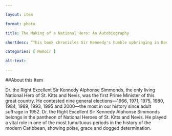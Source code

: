 ```yaml
--- 

layout: item 

format: photo 

title: The Making of a National Hero: An Autobiography 

shortdesc: “This book chronicles Sir Kennedy's humble upbringing in Basseterre's Rosemary Lane.” 

categories: [ Memoir ] 

alt-text:  

--- 
```


##About this Item

Dr. the Right Excellent Sir Kennedy Alphonse Simmonds, the only living National Hero of St. Kitts and Nevis, was the first Prime Minister of this great country. He contested nine general elections—1966, 1971, 1975, 1980, 1984, 1989, 1993, 1995 and 2000—the most in our history since adult suffrage in 1952. Dr. the Right Excellent Sir Kennedy Alphonse Simmonds belongs in the pantheon of National Heroes of St. Kitts and Nevis. He played a vital role in one of the most tumultuous periods in the history of the modern Caribbean, showing poise, grace and dogged determination.
